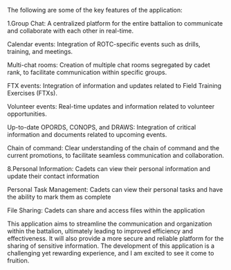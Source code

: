 The following are some of the key features of the application:

1.Group Chat: A centralized platform for the entire battalion to communicate and collaborate with each other in real-time.

Calendar events: Integration of ROTC-specific events such as drills, training, and meetings.

Multi-chat rooms: Creation of multiple chat rooms segregated by cadet rank, to facilitate communication within specific groups.

FTX events: Integration of information and updates related to Field Training Exercises (FTXs).

Volunteer events: Real-time updates and information related to volunteer opportunities.

Up-to-date OPORDS, CONOPS, and DRAWS: Integration of critical information and documents related to upcoming events.

Chain of command: Clear understanding of the chain of command and the current promotions, to facilitate seamless communication and collaboration.

8.Personal Information: Cadets can view their personal information and update their contact information

Personal Task Management: Cadets can view their personal tasks and have the ability to mark them as complete

File Sharing: Cadets can share and access files within the application

This application aims to streamline the communication and organization within the battalion, ultimately leading to improved efficiency and effectiveness. It will also provide a more secure and reliable platform for the sharing of sensitive information. The development of this application is a challenging yet rewarding experience, and I am excited to see it come to fruition.

